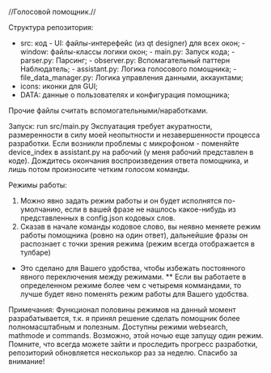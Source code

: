 //Голосовой помощник.//


Структура репозитория:
 - src: код
        - UI: файлы-интерефейс (из qt designer) для всех окон;
        - window: файлы-классы логики окон;
        - main.py: Запуск кода;
        - parser.py: Парсинг;
        - observer.py: Вспомагательный паттерн Наблюдатель;
        - assistant.py: Логика голосового помощника;
        - file_data_manager.py: Логика управления данными, аккаунтами;
- icons: иконки для GUI;
- DATA: данные о пользователях и конфигурация помощника;

Прочие файлы считать вспомогательными/наработками.


Запуск:
run src/main.py
Экспуатация требует акуратности, размеренности в силу моей неопытности и незавершенности процесса разработки. Если возникли проблемы с микрофоном - поменяйте device_index в assistant.py на рабочий (у меня рабочий представлен в коде). Дождитесь окончания воспроизведения ответа помощника, и лишь потом произносите четким голосом команды.

Режимы работы: 
1) Можно явно задать режим работы и он будет исполнятся по-умолчанию, если в вашей фразе не нашлось какое-нибудь из представленных в config.json кодовых слов.
2) Сказав в начале команды кодовое слово, вы неявно меняете режим работы помощника (ровно на один ответ), дальнейшие фразы он распознает с точки зрения режима (режим всегда отображается в тулбаре)
 * Это сделано для Вашего удобства, чтобы избежать постоянного явного переключения между режимами.
 ** Если вы работаете в определенном режиме более чем с четыремя коммандами, то лучше будет явно поменять режим работы для Вашего удобства.


Примечания:
Функционал половины режимов на данный момент разрабатывается, т.к. я принял решение сделать помощник более полномасштабным и полезным. Доступны режими websearch, mathmode и commands.
Возможно, этой ночью еще запущу один режим.
Помните, что всегда можете зайти и проследить прогресс разработки, репозиторий обновляется несколькор раз за неделю.
Спасибо за внимание!
